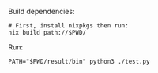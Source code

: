 Build dependencies:

    # First, install nixpkgs then run:
    nix build path://$PWD/

Run:

    PATH="$PWD/result/bin" python3 ./test.py